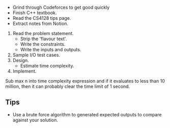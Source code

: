 
- Grind through Codeforces to get good quickly
- Finish C++ textbook.
- Read the CS4128 tips page.
- Extract notes from Notion.

1. Read the problem statement.
    - Strip the 'flavour text'.
    - Write the constraints.
    - Write the inputs and outputs.
2. Sample I/O test cases.
3. Design.
    - Estimate time complexity.
4. Implement.

Sub max n into time complexity expression and if it evaluates to less than 10 million, then it can probably clear the time limit of 1 second.

## Tips
- Use a brute force algorithm to generated expected outputs to compare against your solution.
